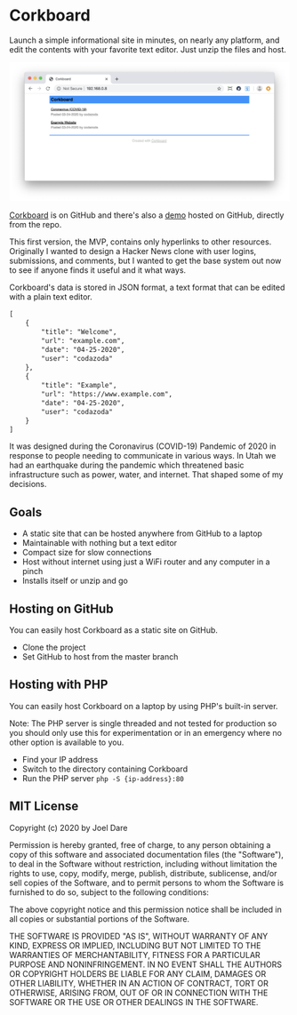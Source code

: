 # Corkboard

Launch a simple informational site in minutes, on nearly any platform, and edit
the contents with your favorite text editor. Just unzip the files and host.

![Corkboard Screenshot](resources/corkboard.png)

[Corkboard](https://github.com/codazoda/corkboard) is on GitHub and there's also a [demo](https://codazoda.github.com/corkboard) hosted on GitHub, directly from the repo.

This first version, the MVP, contains only hyperlinks to other resources.
Originally I wanted to design a Hacker News clone with user logins, submissions,
and comments, but I wanted to get the base system out now to see if anyone finds
it useful and it what ways.

Corkboard's data is stored in JSON format, a text format that can be edited
with a plain text editor.

```
[
    {
        "title": "Welcome",
        "url": "example.com",
        "date": "04-25-2020",
        "user": "codazoda"
    },
    {
        "title": "Example",
        "url": "https://www.example.com",
        "date": "04-25-2020",
        "user": "codazoda"
    }
]
```

It was designed during the Coronavirus (COVID-19) Pandemic of 2020 in response
to people needing to communicate in various ways. In Utah we had an earthquake
during the pandemic which threatened basic infrastructure such as power, water,
and internet. That shaped some of my decisions.

## Goals

* A static site that can be hosted anywhere from GitHub to a laptop
* Maintainable with nothing but a text editor
* Compact size for slow connections
* Host without internet using just a WiFi router and any computer in a pinch
* Installs itself or unzip and go

## Hosting on GitHub

You can easily host Corkboard as a static site on GitHub.

* Clone the project
* Set GitHub to host from the master branch

## Hosting with PHP

You can easily host Corkboard on a laptop by using PHP's built-in server.

Note: The PHP server is single threaded and not tested for production so you
should only use this for experimentation or in an emergency where no other
option is available to you.

* Find your IP address
* Switch to the directory containing Corkboard
* Run the PHP server `php -S {ip-address}:80`

## MIT License

Copyright (c) 2020 by Joel Dare

Permission is hereby granted, free of charge, to any person obtaining a copy
of this software and associated documentation files (the "Software"), to deal
in the Software without restriction, including without limitation the rights
to use, copy, modify, merge, publish, distribute, sublicense, and/or sell
copies of the Software, and to permit persons to whom the Software is
furnished to do so, subject to the following conditions:

The above copyright notice and this permission notice shall be included in all
copies or substantial portions of the Software.

THE SOFTWARE IS PROVIDED "AS IS", WITHOUT WARRANTY OF ANY KIND, EXPRESS OR
IMPLIED, INCLUDING BUT NOT LIMITED TO THE WARRANTIES OF MERCHANTABILITY,
FITNESS FOR A PARTICULAR PURPOSE AND NONINFRINGEMENT. IN NO EVENT SHALL THE
AUTHORS OR COPYRIGHT HOLDERS BE LIABLE FOR ANY CLAIM, DAMAGES OR OTHER
LIABILITY, WHETHER IN AN ACTION OF CONTRACT, TORT OR OTHERWISE, ARISING FROM,
OUT OF OR IN CONNECTION WITH THE SOFTWARE OR THE USE OR OTHER DEALINGS IN THE
SOFTWARE.